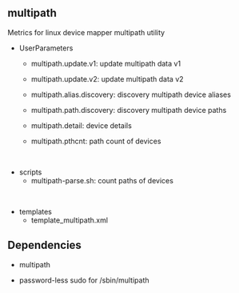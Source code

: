 ## multipath

Metrics for linux device mapper multipath utility

* UserParameters
  * multipath.update.v1: update multipath data v1

  * multipath.update.v2: update multipath data v2

  * multipath.alias.discovery: discovery multipath device aliases

  * multipath.path.discovery: discovery multipath device paths

  * multipath.detail: device details

  * multipath.pthcnt: path count of devices

<br>

* scripts
  * multipath-parse.sh: count paths of devices

<br>

* templates
  * template_multipath.xml

## Dependencies

* multipath

* password-less sudo for /sbin/multipath
